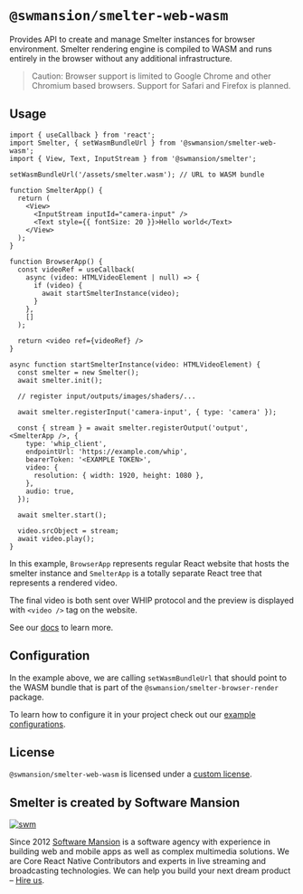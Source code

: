 # `@swmansion/smelter-web-wasm`

Provides API to create and manage Smelter instances for browser environment. Smelter rendering engine is compiled to WASM and
runs entirely in the browser without any additional infrastructure.

> Caution: Browser support is limited to Google Chrome and other Chromium based browsers. Support for Safari and Firefox is planned.

## Usage

```tsx
import { useCallback } from 'react';
import Smelter, { setWasmBundleUrl } from '@swmansion/smelter-web-wasm';
import { View, Text, InputStream } from '@swmansion/smelter';

setWasmBundleUrl('/assets/smelter.wasm'); // URL to WASM bundle

function SmelterApp() {
  return (
    <View>
      <InputStream inputId="camera-input" />
      <Text style={{ fontSize: 20 }}>Hello world</Text>
    </View>
  );
}

function BrowserApp() {
  const videoRef = useCallback(
    async (video: HTMLVideoElement | null) => {
      if (video) {
        await startSmelterInstance(video);
      }
    },
    []
  );

  return <video ref={videoRef} />
}

async function startSmelterInstance(video: HTMLVideoElement) {
  const smelter = new Smelter();
  await smelter.init();

  // register input/outputs/images/shaders/...

  await smelter.registerInput('camera-input', { type: 'camera' });

  const { stream } = await smelter.registerOutput('output', <SmelterApp />, {
    type: 'whip_client',
    endpointUrl: 'https://example.com/whip',
    bearerToken: '<EXAMPLE TOKEN>',
    video: {
      resolution: { width: 1920, height: 1080 },
    },
    audio: true,
  });

  await smelter.start();

  video.srcObject = stream;
  await video.play();
}
```

In this example, `BrowserApp` represents regular React website that hosts the smelter instance
and `SmelterApp` is a totally separate React tree that represents a rendered video.

The final video is both sent over WHIP protocol and the preview is displayed with `<video />` tag on
the website.

See our [docs](https://smelter.dev/docs) to learn more.

## Configuration

In the example above, we are calling `setWasmBundleUrl` that should point to the WASM bundle that
is part of the `@swmansion/smelter-browser-render` package.

To learn how to configure it in your project check out our [example configurations](https://smelter.dev/ts-sdk/configuration#configuration).

## License

`@swmansion/smelter-web-wasm` is licensed under a [custom license](https://github.com/software-mansion/smelter/blob/master/LICENSE).

## Smelter is created by Software Mansion

[![swm](https://logo.swmansion.com/logo?color=white&variant=desktop&width=150&tag=smelter-github 'Software Mansion')](https://swmansion.com)

Since 2012 [Software Mansion](https://swmansion.com) is a software agency with experience in building web and mobile apps as well as complex multimedia solutions. We are Core React Native Contributors and experts in live streaming and broadcasting technologies. We can help you build your next dream product – [Hire us](https://swmansion.com/contact/projects?utm_source=smelter&utm_medium=readme).
